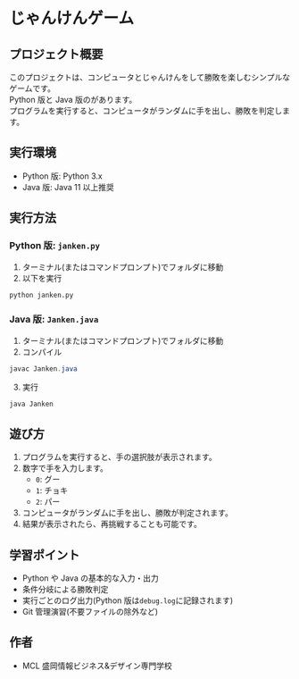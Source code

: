 # じゃんけんゲーム

## プロジェクト概要

このプロジェクトは、コンピュータとじゃんけんをして勝敗を楽しむシンプルなゲームです。  
Python 版と Java 版のがあります。  
プログラムを実行すると、コンピュータがランダムに手を出し、勝敗を判定します。

## 実行環境

- Python 版: Python 3.x
- Java 版: Java 11 以上推奨

## 実行方法

### Python 版: `janken.py`

1. ターミナル(またはコマンドプロンプト)でフォルダに移動
1. 以下を実行

```python
python janken.py
```

### Java 版: `Janken.java`

1. ターミナル(またはコマンドプロンプト)でフォルダに移動
1. コンパイル

```java
javac Janken.java
```

3. 実行

```java
java Janken
```

## 遊び方

1. プログラムを実行すると、手の選択肢が表示されます。
1. 数字で手を入力します。
   - `0`: グー
   - `1`: チョキ
   - `2`: パー
1. コンピュータがランダムに手を出し、勝敗が判定されます。
1. 結果が表示されたら、再挑戦することも可能です。

## 学習ポイント

- Python や Java の基本的な入力・出力
- 条件分岐による勝敗判定
- 実行ごとのログ出力(Python 版は`debug.log`に記録されます)
- Git 管理演習(不要ファイルの除外など)

## 作者

- MCL 盛岡情報ビジネス&デザイン専門学校
